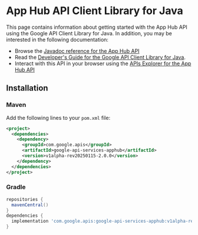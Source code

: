 # App Hub API Client Library for Java



This page contains information about getting started with the App Hub API
using the Google API Client Library for Java. In addition, you may be interested
in the following documentation:

* Browse the [Javadoc reference for the App Hub API][javadoc]
* Read the [Developer's Guide for the Google API Client Library for Java][google-api-client].
* Interact with this API in your browser using the [APIs Explorer for the App Hub API][api-explorer]

## Installation

### Maven

Add the following lines to your `pom.xml` file:

```xml
<project>
  <dependencies>
    <dependency>
      <groupId>com.google.apis</groupId>
      <artifactId>google-api-services-apphub</artifactId>
      <version>v1alpha-rev20250115-2.0.0</version>
    </dependency>
  </dependencies>
</project>
```

### Gradle

```gradle
repositories {
  mavenCentral()
}
dependencies {
  implementation 'com.google.apis:google-api-services-apphub:v1alpha-rev20250115-2.0.0'
}
```

[javadoc]: https://googleapis.dev/java/google-api-services-apphub/latest/index.html
[google-api-client]: https://github.com/googleapis/google-api-java-client/
[api-explorer]: https://developers.google.com/apis-explorer/#p/apphub/v1/
